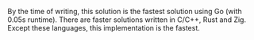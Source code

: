 By the time of writing, this solution is the fastest solution using Go (with 0.05s runtime). There are faster solutions written in C/C++, Rust and Zig. Except these languages, this implementation is the fastest.